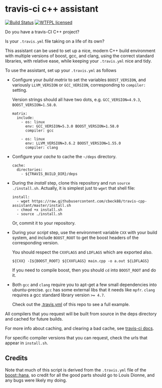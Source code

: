 # travis-ci c++ assistant

[![Build Status](https://travis-ci.org/cbeck88/travis-cpp-assistant.svg?branch=master)](http://travis-ci.org/cbeck88/travis-cpp-assistant)
[![WTFPL licensed](https://img.shields.io/badge/license-WTFPL-blue.svg)](./LICENSE)

Do you have a travis-CI C++ project?

Is your `.travis.yml` file taking on a life of its own?

This assistant can be used to set up a nice, modern C++ build environment with
multiple versions of boost, gcc, and clang, using the correct standard libraries,
with relative ease, while keeping your `.travis.yml` nice and tidy.

To use the assistant, set up your `.travis.yml` as follows

* Configure your *build matrix* to set the variables `BOOST_VERSION`,
  and variously `LLVM_VERSION` or `GCC_VERSION`, corresponding to `compiler:` setting.

  Version strings should all have two dots, e.g. `GCC_VERSION=4.9.3`, `BOOST_VERSION=1.58.0`.

  ```
  matrix:
    include:
      - os: linux
        env: GCC_VERSION=5.3.0 BOOST_VERSION=1.58.0
        compiler: gcc

      - os: linux
        env: LLVM_VERSION=3.6.2 BOOST_VERSION=1.55.0
        compiler: clang
  ```

* Configure your *cache* to cache the `~/deps` directory.

  ```
  cache:
    directories:
      - ${TRAVIS_BUILD_DIR}/deps
  ```

* During the *install* step, clone this repository and run `source ./install.sh`.
  Actually, it is simplest just to `wget` that shell file:

  ```
  install:
    - wget https://raw.githubusercontent.com/cbeck88/travis-cpp-assistant/master/install.sh
    - chmod +x install.sh
    - source ./install.sh
  ```

  Or, commit it to your repository.

* During your *script* step, use the environment variable `CXX` with your build system,
  and include `BOOST_ROOT` to get the boost headers of the corresponding version.

  You should respect the `CXXFLAGS` and `LDFLAGS` which are exported also.

  ```
  ${CXX} -I${BOOST_ROOT} ${CXXFLAGS} main.cpp -o a.out ${LDFLAGS}
  ```

  If you need to compile boost, then you should `cd` into `BOOST_ROOT` and do it.

* Both `gcc` and `clang` require you to apt-get a few small dependencies into ubuntu-precise.
  `gcc` has some external libs that it needs like `mpfr`. `clang`
  requires a gcc standard library version `>= 4.7`.

  Check out the [.travis.yml](./travis.yml) of this repo to see a full example.

All compilers that you request will be built from source in the deps directory
and cached for future builds.

For more info about caching, and clearing a bad cache, see [travis-ci docs](https://docs.travis-ci.com/user/caching/).

For specific compiler versions that you can request, check the urls that appear in `install.sh`.

Credits
-------

Note that much of this script is derived from the `.travis.yml` file of the [boost::hana](https://github.com/boostorg/hana),
so credit for all the good parts should go to Louis Dionne, and any bugs were likely my doing.
